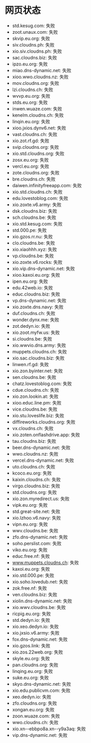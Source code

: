 # 网页状态
- std.kesug.com: 失败
- zoot.unaux.com: 失败
- skvip.eu.org: 失败
- siv.cloudns.ph: 失败
- xio.siv.cloudns.ph: 失败
- sac.cloudns.biz: 失败
- ipzo.eu.org: 失败
- miao.dns-dynamic.net: 失败
- xioo.wwo.cloudns.nz: 失败
- mov.cloudns.org: 失败
- lzi.cloudns.ch: 失败
- wvvp.eu.org: 失败
- stds.eu.org: 失败
- inwen.wuaze.com: 失败
- kenelm.cloudns.ch: 失败
- linqin.eu.org: 失败
- xioo.jxios.dynv6.net: 失败
- vast.cloudns.ch: 失败
- xio.zot.rf.gd: 失败
- svip.cloudns.org: 失败
- xio.std.cloudns.org: 失败
- zosx.eu.org: 失败
- vercl.eu.org: 失败
- zote.cloudns.org: 失败
- bre.cloudns.ch: 失败
- daiwen.infinityfreeapp.com: 失败
- xio.std.cloudns.ch: 失败
- edu.lovestoblog.com: 失败
- xio.zoxte.v6.army: 失败
- dsk.cloudns.biz: 失败
- sch.cloudns.be: 失败
- xio.std.kesug.com: 失败
- std.000.pe: 失败
- xio.gzos.rr.nu: 失败
- clo.cloudns.be: 失败
- xio.xiaohhh.xyz: 失败
- vp.cloudns.be: 失败
- xio.zoxte.v6.rocks: 失败
- xio.vip.dns-dynamic.net: 失败
- xioo.kaxoi.eu.org: 失败
- ipen.eu.org: 失败
- edu.42web.io: 失败
- educ.cloudns.biz: 失败
- vp.dns-dynamic.net: 失败
- xio.zoxte.dns.navy: 失败
- duf.cloudns.ch: 失败
- wonder.dynx.me: 失败
- zot.dedyn.io: 失败
- xio.zoot.myfw.us: 失败
- si.cloudns.be: 失败
- xio.wwvio.dns.army: 失败
- muppets.cloudns.ch: 失败
- xio.sac.cloudns.biz: 失败
- linwen.rf.gd: 失败
- xio.zon.byinter.net: 失败
- sen.cloudns.be: 失败
- chatz.lovestoblog.com: 失败
- cdue.cloudns.ch: 失败
- xio.zon.lookin.at: 失败
- xioo.educ.line.pm: 失败
- vice.cloudns.be: 失败
- xio.stu.loveslife.biz: 失败
- diffireworks.cloudns.org: 失败
- vx.cloudns.ch: 失败
- xio.zoten.onflashdrive.app: 失败
- tau.cloudns.biz: 失败
- beer.dns-dynamic.net: 失败
- wwo.cloudns.nz: 失败
- vercel.dns-dynamic.net: 失败
- uto.cloudns.ch: 失败
- kcoco.eu.org: 失败
- kaixin.cloudns.ch: 失败
- virgo.cloudns.biz: 失败
- std.cloudns.org: 失败
- xio.zon.myredirect.us: 失败
- vipk.eu.org: 失败
- std.great-site.net: 失败
- xio.lzhoo.v6.navy: 失败
- vipn.eu.org: 失败
- wwv.cloudns.be: 失败
- zfo.dns-dynamic.net: 失败
- soho.perslist.com: 失败
- viko.eu.org: 失败
- educ.free.nf: 失败
- www.muppets.cloudns.ch: 失败
- kaxoi.eu.org: 失败
- xio.std.000.pe: 失败
- xio.soho.lovedub.net: 失败
- zok.free.nf: 失败
- ven.cloudns.biz: 失败
- xiolin.dns-dynamic.net: 失败
- xio.wwv.cloudns.be: 失败
- ricpig.eu.org: 失败
- std.dedyn.io: 失败
- xio.xeo.dedyn.io: 失败
- xio.jxsio.v6.army: 失败
- fox.dns-dynamic.net: 失败
- xio.gzos.link: 失败
- xio.zos.22web.org: 失败
- skyle.eu.org: 失败
- pan.cloudns.org: 失败
- linqing.eu.org: 失败
- suke.eu.org: 失败
- skyo.dns-dynamic.net: 失败
- xio.edu.publicvm.com: 失败
- xeo.dedyn.io: 失败
- zfo.cloudns.org: 失败
- xongan.eu.org: 失败
- zoon.wuaze.com: 失败
- wwo.cloudns.ch: 失败
- xio.xn--ebbpo8a.xn--y9a3aq: 失败
- vip.dns-dynamic.net: 失败
